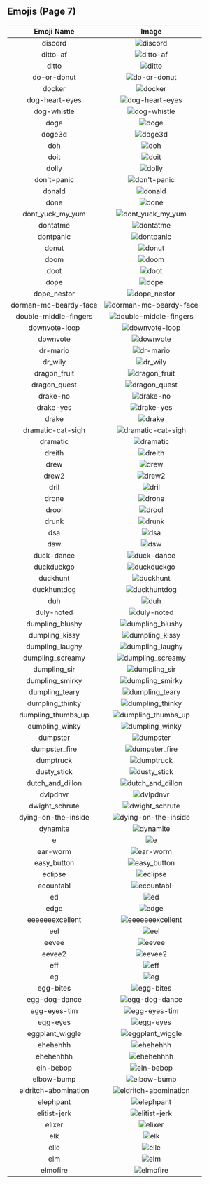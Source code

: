 
  ## Emojis (Page 7)
  |Emoji Name|Image|
  | :-: | :-: |
  |discord| ![discord](/emojis/denverdevs/discord.png)|
  |ditto-af| ![ditto-af](/emojis/denverdevs/ditto-af.png)|
  |ditto| ![ditto](/emojis/denverdevs/ditto.gif)|
  |do-or-donut| ![do-or-donut](/emojis/denverdevs/do-or-donut.jpg)|
  |docker| ![docker](/emojis/denverdevs/docker.png)|
  |dog-heart-eyes| ![dog-heart-eyes](/emojis/denverdevs/dog-heart-eyes.png)|
  |dog-whistle| ![dog-whistle](/emojis/denverdevs/dog-whistle.jpg)|
  |doge| ![doge](/emojis/denverdevs/doge.png)|
  |doge3d| ![doge3d](/emojis/denverdevs/doge3d.gif)|
  |doh| ![doh](/emojis/denverdevs/doh.png)|
  |doit| ![doit](/emojis/denverdevs/doit.gif)|
  |dolly| ![dolly](/emojis/denverdevs/dolly.jpg)|
  |don't-panic| ![don't-panic](/emojis/denverdevs/don't-panic.png)|
  |donald| ![donald](/emojis/denverdevs/donald.gif)|
  |done| ![done](/emojis/denverdevs/done.png)|
  |dont_yuck_my_yum| ![dont_yuck_my_yum](/emojis/denverdevs/dont_yuck_my_yum.gif)|
  |dontatme| ![dontatme](/emojis/denverdevs/dontatme.gif)|
  |dontpanic| ![dontpanic](/emojis/denverdevs/dontpanic.png)|
  |donut| ![donut](/emojis/denverdevs/donut.png)|
  |doom| ![doom](/emojis/denverdevs/doom.png)|
  |doot| ![doot](/emojis/denverdevs/doot.png)|
  |dope| ![dope](/emojis/denverdevs/dope.gif)|
  |dope_nestor| ![dope_nestor](/emojis/denverdevs/dope_nestor.png)|
  |dorman-mc-beardy-face| ![dorman-mc-beardy-face](/emojis/denverdevs/dorman-mc-beardy-face.jpg)|
  |double-middle-fingers| ![double-middle-fingers](/emojis/denverdevs/double-middle-fingers.gif)|
  |downvote-loop| ![downvote-loop](/emojis/denverdevs/downvote-loop.gif)|
  |downvote| ![downvote](/emojis/denverdevs/downvote.png)|
  |dr-mario| ![dr-mario](/emojis/denverdevs/dr-mario.jpg)|
  |dr_wily| ![dr_wily](/emojis/denverdevs/dr_wily.png)|
  |dragon_fruit| ![dragon_fruit](/emojis/denverdevs/dragon_fruit.png)|
  |dragon_quest| ![dragon_quest](/emojis/denverdevs/dragon_quest.gif)|
  |drake-no| ![drake-no](/emojis/denverdevs/drake-no.jpg)|
  |drake-yes| ![drake-yes](/emojis/denverdevs/drake-yes.jpg)|
  |drake| ![drake](/emojis/denverdevs/drake.gif)|
  |dramatic-cat-sigh| ![dramatic-cat-sigh](/emojis/denverdevs/dramatic-cat-sigh.png)|
  |dramatic| ![dramatic](/emojis/denverdevs/dramatic.gif)|
  |dreith| ![dreith](/emojis/denverdevs/dreith.png)|
  |drew| ![drew](/emojis/denverdevs/drew.png)|
  |drew2| ![drew2](/emojis/denverdevs/drew2.jpg)|
  |dril| ![dril](/emojis/denverdevs/dril.jpg)|
  |drone| ![drone](/emojis/denverdevs/drone.png)|
  |drool| ![drool](/emojis/denverdevs/drool.png)|
  |drunk| ![drunk](/emojis/denverdevs/drunk.gif)|
  |dsa| ![dsa](/emojis/denverdevs/dsa.png)|
  |dsw| ![dsw](/emojis/denverdevs/dsw.jpg)|
  |duck-dance| ![duck-dance](/emojis/denverdevs/duck-dance.gif)|
  |duckduckgo| ![duckduckgo](/emojis/denverdevs/duckduckgo.png)|
  |duckhunt| ![duckhunt](/emojis/denverdevs/duckhunt.gif)|
  |duckhuntdog| ![duckhuntdog](/emojis/denverdevs/duckhuntdog.gif)|
  |duh| ![duh](/emojis/denverdevs/duh.png)|
  |duly-noted| ![duly-noted](/emojis/denverdevs/duly-noted.gif)|
  |dumpling_blushy| ![dumpling_blushy](/emojis/denverdevs/dumpling_blushy.png)|
  |dumpling_kissy| ![dumpling_kissy](/emojis/denverdevs/dumpling_kissy.png)|
  |dumpling_laughy| ![dumpling_laughy](/emojis/denverdevs/dumpling_laughy.png)|
  |dumpling_screamy| ![dumpling_screamy](/emojis/denverdevs/dumpling_screamy.png)|
  |dumpling_sir| ![dumpling_sir](/emojis/denverdevs/dumpling_sir.png)|
  |dumpling_smirky| ![dumpling_smirky](/emojis/denverdevs/dumpling_smirky.png)|
  |dumpling_teary| ![dumpling_teary](/emojis/denverdevs/dumpling_teary.png)|
  |dumpling_thinky| ![dumpling_thinky](/emojis/denverdevs/dumpling_thinky.png)|
  |dumpling_thumbs_up| ![dumpling_thumbs_up](/emojis/denverdevs/dumpling_thumbs_up.png)|
  |dumpling_winky| ![dumpling_winky](/emojis/denverdevs/dumpling_winky.png)|
  |dumpster| ![dumpster](/emojis/denverdevs/dumpster.gif)|
  |dumpster_fire| ![dumpster_fire](/emojis/denverdevs/dumpster_fire.jpg)|
  |dumptruck| ![dumptruck](/emojis/denverdevs/dumptruck.png)|
  |dusty_stick| ![dusty_stick](/emojis/denverdevs/dusty_stick.png)|
  |dutch_and_dillon| ![dutch_and_dillon](/emojis/denverdevs/dutch_and_dillon.jpg)|
  |dvlpdnvr| ![dvlpdnvr](/emojis/denverdevs/dvlpdnvr.png)|
  |dwight_schrute| ![dwight_schrute](/emojis/denverdevs/dwight_schrute.jpg)|
  |dying-on-the-inside| ![dying-on-the-inside](/emojis/denverdevs/dying-on-the-inside.gif)|
  |dynamite| ![dynamite](/emojis/denverdevs/dynamite.png)|
  |e| ![e](/emojis/denverdevs/e.jpg)|
  |ear-worm| ![ear-worm](/emojis/denverdevs/ear-worm.gif)|
  |easy_button| ![easy_button](/emojis/denverdevs/easy_button.png)|
  |eclipse| ![eclipse](/emojis/denverdevs/eclipse.png)|
  |ecountabl| ![ecountabl](/emojis/denverdevs/ecountabl.png)|
  |ed| ![ed](/emojis/denverdevs/ed.gif)|
  |edge| ![edge](/emojis/denverdevs/edge.jpg)|
  |eeeeeeexcellent| ![eeeeeeexcellent](/emojis/denverdevs/eeeeeeexcellent.gif)|
  |eel| ![eel](/emojis/denverdevs/eel.jpg)|
  |eevee| ![eevee](/emojis/denverdevs/eevee.gif)|
  |eevee2| ![eevee2](/emojis/denverdevs/eevee2.gif)|
  |eff| ![eff](/emojis/denverdevs/eff.png)|
  |eg| ![eg](/emojis/denverdevs/eg.jpg)|
  |egg-bites| ![egg-bites](/emojis/denverdevs/egg-bites.png)|
  |egg-dog-dance| ![egg-dog-dance](/emojis/denverdevs/egg-dog-dance.gif)|
  |egg-eyes-tim| ![egg-eyes-tim](/emojis/denverdevs/egg-eyes-tim.jpg)|
  |egg-eyes| ![egg-eyes](/emojis/denverdevs/egg-eyes.jpg)|
  |eggplant_wiggle| ![eggplant_wiggle](/emojis/denverdevs/eggplant_wiggle.gif)|
  |ehehehhh| ![ehehehhh](/emojis/denverdevs/ehehehhh.gif)|
  |ehehehhhh| ![ehehehhhh](/emojis/denverdevs/ehehehhhh.gif)|
  |ein-bebop| ![ein-bebop](/emojis/denverdevs/ein-bebop.png)|
  |elbow-bump| ![elbow-bump](/emojis/denverdevs/elbow-bump.png)|
  |eldritch-abomination| ![eldritch-abomination](/emojis/denverdevs/eldritch-abomination.png)|
  |elephpant| ![elephpant](/emojis/denverdevs/elephpant.jpg)|
  |elitist-jerk| ![elitist-jerk](/emojis/denverdevs/elitist-jerk.jpg)|
  |elixer| ![elixer](/emojis/denverdevs/elixer.png)|
  |elk| ![elk](/emojis/denverdevs/elk.png)|
  |elle| ![elle](/emojis/denverdevs/elle.png)|
  |elm| ![elm](/emojis/denverdevs/elm.png)|
  |elmofire| ![elmofire](/emojis/denverdevs/elmofire.gif)|
  